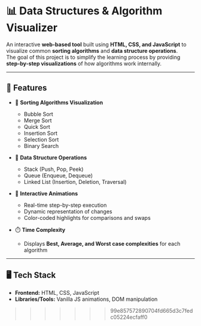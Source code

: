 # 📊 Data Structures & Algorithm Visualizer

An interactive **web-based tool** built using **HTML, CSS, and JavaScript** to visualize common **sorting algorithms** and **data structure operations**.  
The goal of this project is to simplify the learning process by providing **step-by-step visualizations** of how algorithms work internally.

---

## 🚀 Features
- 🔄 **Sorting Algorithms Visualization**
  - Bubble Sort  
  - Merge Sort  
  - Quick Sort  
  - Insertion Sort  
  - Selection Sort
  - Binary Search

- 🧩 **Data Structure Operations**
  - Stack (Push, Pop, Peek)  
  - Queue (Enqueue, Dequeue)  
  - Linked List (Insertion, Deletion, Traversal)  

- 🎨 **Interactive Animations**
  - Real-time step-by-step execution  
  - Dynamic representation of changes  
  - Color-coded highlights for comparisons and swaps  

- ⏱️ **Time Complexity**
  - Displays **Best, Average, and Worst case complexities** for each algorithm  

---

## 🖥️ Tech Stack
- **Frontend:** HTML, CSS, JavaScript  
- **Libraries/Tools:** Vanilla JS animations, DOM manipulation  

>>>>>>> 99e857572890704fd665d3c7fedc05224ecfaff0

